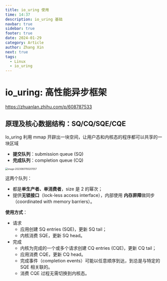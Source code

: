 ```yaml
---
title: io_uring 使用
time: 14:37
description: io_uring 基础
navbar: true
sidebar: true
footer: true
date: 2024-01-29
category: Article
author: Zhang Xin
next: true
tags:
  - Linux
  - io_uring
---
```

# io_uring: 高性能异步框架

https://zhuanlan.zhihu.com/p/608787533

## 原理及核心数据结构：SQ/CQ/SQE/CQE

Io_uring 利用 mmap 开辟出一块空间，让用户态和内核态的程序都可以共享的一块区域

- **提交队列**：submission queue (SQ)
- **完成队列**：completion queue (CQ)

<img src="https://mdimagehosting.oss-cn-shanghai.aliyuncs.com/img/image-20230601150201557.png" alt="image-20230601150201557" style="zoom: 50%;" />

这两个队列：

- 都是**单生产者、单消费者**，size 是 2 的幂次；
- 提供**无锁接口**（lock-less access interface），内部使用 **内存屏障**做同步（coordinated with memory barriers）。

**使用方式**：

- 请求
  - 应用创建 SQ entries (SQE)，更新 SQ tail；
  - 内核消费 SQE，更新 SQ head。
- 完成
  - 内核为完成的一个或多个请求创建 CQ entries (CQE)，更新 CQ tail；
  - 应用消费 CQE，更新 CQ head。
  - 完成事件（completion events）可能以任意顺序到达，到总是与特定的 SQE 相关联的。
  - 消费 CQE 过程无需切换到内核态。